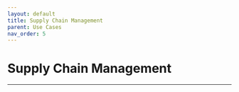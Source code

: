 ```yaml
---
layout: default
title: Supply Chain Management
parent: Use Cases
nav_order: 5
---
```


# Supply Chain Management

---
